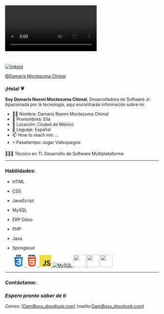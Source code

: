 ![Bienvenid@](PortadaB2.mp4)


# <a href="stylesheet" type='text/css' href="https://cdn.jsdelivr.net/gh/devicons/devicon@latest/devicon.min.css" target="_blank"> 
<img src="https://cdn.jsdelivr.net/gh/devicons/devicon@latest/icons/linkedin/linkedin-original.svg" alt= "linkeid" width="20" height="20" />
</a> 

[@Damaris Moctezuma Chimal](https://www.linkedin.com/in/damaris-moctezuma-chimal-927a6a2b7?utm_source=share&utm_campaign=share_via&utm_content=profile&utm_medium=ios_app)



          
### ¡Hola! 💗
**Soy Damaris Noemi Moctezuma Chimal**, Desarrolladora de Software Jr. Apacionada por la tecnología, aquí encontrarás información sobre mí.


- 👩🏻 Nombre: Damaris Noemi Moctezuma Chimal
- 👯 Pronombres: Ella
- 📍 Locación: Ciudad de México
- 💬 Leguaje: Español
- 📫 How to reach me: ...
- ⚡ Pasatiempo: Jugar Videojuegos 

👩🏻‍💻 Técnico en TI. Desarrollo de Software Multiplataforma

___

### Habilidades: 
- HTML
- CSS
- JavaScript
- MySQL
- ERP Odoo
- PHP
- Java
- Springboot


    <a href="https://www.w3schools.com/css/" target="_blank"> <img src="https://raw.githubusercontent.com/devicons/devicon/master/icons/css3/css3-original-wordmark.svg" alt="css3" width="40" height="40"/> </a>
    <a href="https://www.w3.org/html/" target="_blank"> <img src="https://raw.githubusercontent.com/devicons/devicon/master/icons/html5/html5-original-wordmark.svg" alt="html5" width="40" height="40"/> </a>
    <a href="https://developer.mozilla.org/en-US/docs/Web/JavaScript" target="_blank"> <img src="https://raw.githubusercontent.com/devicons/devicon/master/icons/javascript/javascript-original.svg" alt="javascript" width="40" height="40"/> </a>
    <a href="https://cdn.jsdelivr.net/gh/devicons/devicon@latest/devicon.min.css"> 
    <img src="https://cdn.jsdelivr.net/gh/devicons/devicon@latest/icons/mysql/mysql-plain-wordmark.svg" alt="MySQL" width="40" height="40" /> </a>
    <a href="https://cdn.jsdelivr.net/gh/devicons/devicon@latest/devicon.min.css"> 
    <img src="https://cdn.jsdelivr.net/gh/devicons/devicon@latest/icons/php/php-original.svg" width="40" height="40"/> </a>
    <img src="https://cdn.jsdelivr.net/gh/devicons/devicon@latest/icons/spring/spring-original-wordmark.svg" width="40" height="40"/>
    <img src="https://cdn.jsdelivr.net/gh/devicons/devicon@latest/icons/java/java-original-wordmark.svg" width="40" height="40"/>
          
___

### Contáctame:
### *Espero pronto saber de ti* 
*Correo:*
[DamiBoss_@outlook.com]
(mailto:DamiBoss_@outlook.com)
